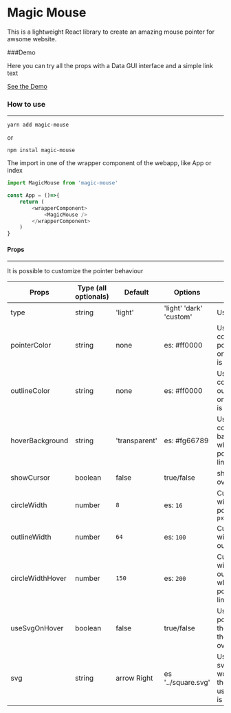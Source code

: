 # Magic Mouse

This is a lightweight React library to create an amazing mouse pointer for awsome website.

###Demo

Here you can try all the props with a Data GUI interface and a simple link text

[See the Demo](https://magic-mouse.vercel.app/)

### How to use
---


```node
yarn add magic-mouse
```
or 
```node
npm instal magic-mouse
```

The import in one of the wrapper component of the webapp, like App or index

```js
import MagicMouse from 'magic-mouse'

const App = ()=>{
	return (
		<wrapperComponent>
			<MagicMouse />
		</wrapperComponent>
	)
}
```

#### Props
---

It is possible to customize the pointer behaviour


| Props  | Type (all optionals) | Default | Options | Description |
| ------ | ---- | ------- | ------- | ----------- |
| type | string | 'light' | 'light' 'dark' 'custom' | Use
| pointerColor | string | none | es: #ff0000 | Use a custom color for the pointer. It works only if the type is custom |
| outlineColor | string | none | es: #ff0000 | Use a custom color for the outline. It works only if the type is custom |
| hoverBackground | string | 'transparent' | es: #fg66789 | Use a custom color for the background when the pointer is over a link |
| showCursor | boolean | false | true/false | show the cursor over the pointer | 
| circleWidth | number | `8` | es: `16` | Customize the width of the pointer circle in `px` |
| outlineWidth | number | `64` | es: `100` | Customize the width of the outline in `px` |
| circleWidthHover | number | `150` | es: `200` | Customize the width of the outline in `px` when the pointer is over a link |
| useSvgOnHover | boolean | false | true/false | Use a svg pointer instead the circle when the pointer is over a link |
| svg | string | arrow Right | es '../square.svg' | Use a custom svg pointer. It works only the the useSvgOnHover is true |

